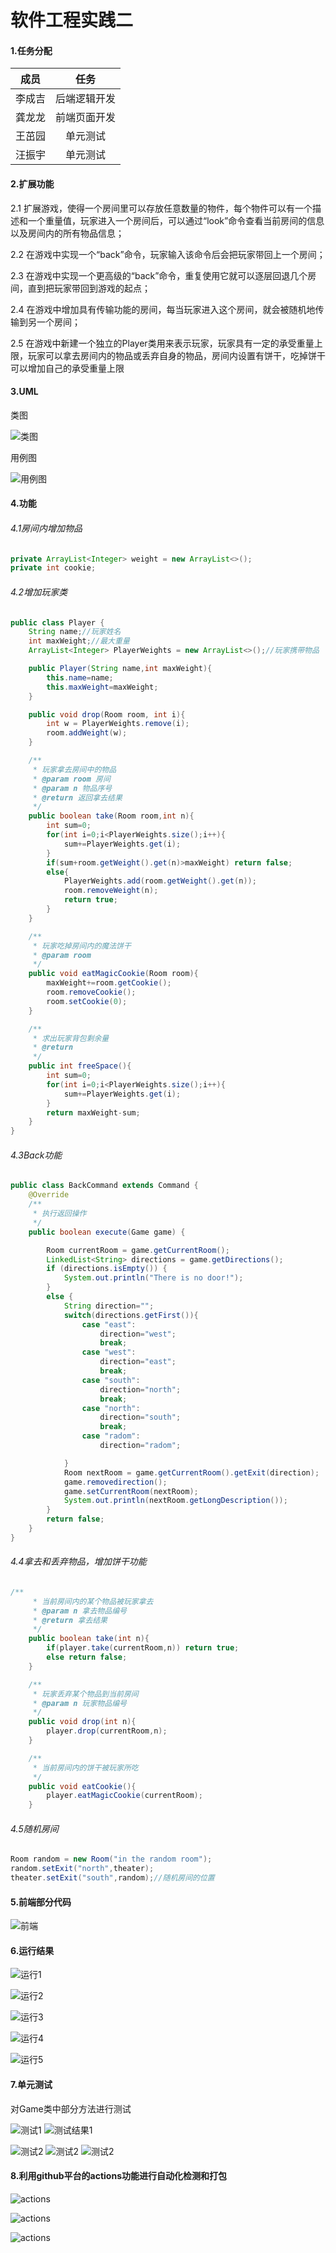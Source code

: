 # 软件工程实践二
#### 1.任务分配
| 成员 | 任务 |
|----|:----:|
| 李成吉  | 后端逻辑开发 |
| 龚龙龙  | 前端页面开发 |
| 王茁园  | 单元测试 |
| 汪振宇  | 单元测试 |

#### 2.扩展功能
2.1 扩展游戏，使得一个房间里可以存放任意数量的物件，每个物件可以有一个描述和一个重量值，玩家进入一个房间后，可以通过“look”命令查看当前房间的信息以及房间内的所有物品信息；

2.2 在游戏中实现一个“back”命令，玩家输入该命令后会把玩家带回上一个房间；

2.3 在游戏中实现一个更高级的“back”命令，重复使用它就可以逐层回退几个房间，直到把玩家带回到游戏的起点；

2.4 在游戏中增加具有传输功能的房间，每当玩家进入这个房间，就会被随机地传输到另一个房间；

2.5 在游戏中新建一个独立的Player类用来表示玩家，玩家具有一定的承受重量上限，玩家可以拿去房间内的物品或丢弃自身的物品，房间内设置有饼干，吃掉饼干可以增加自己的承受重量上限

#### 3.UML
类图

![类图](项目图片/uml类图.png)


用例图

![用例图](项目图片/uml用例图.png)
#### 4.功能
###### 4.1房间内增加物品
```java
private ArrayList<Integer> weight = new ArrayList<>();
private int cookie;
```
###### 4.2增加玩家类
```java
public class Player {
    String name;//玩家姓名
    int maxWeight;//最大重量
    ArrayList<Integer> PlayerWeights = new ArrayList<>();//玩家携带物品

    public Player(String name,int maxWeight){
        this.name=name;
        this.maxWeight=maxWeight;
    }

    public void drop(Room room, int i){
        int w = PlayerWeights.remove(i);
        room.addWeight(w);
    }

    /**
     * 玩家拿去房间中的物品
     * @param room 房间
     * @param n 物品序号
     * @return 返回拿去结果
     */
    public boolean take(Room room,int n){
        int sum=0;
        for(int i=0;i<PlayerWeights.size();i++){
            sum+=PlayerWeights.get(i);
        }
        if(sum+room.getWeight().get(n)>maxWeight) return false;
        else{
            PlayerWeights.add(room.getWeight().get(n));
            room.removeWeight(n);
            return true;
        }
    }

    /**
     * 玩家吃掉房间内的魔法饼干
     * @param room
     */
    public void eatMagicCookie(Room room){
        maxWeight+=room.getCookie();
        room.removeCookie();
        room.setCookie(0);
    }

    /**
     * 求出玩家背包剩余量
     * @return
     */
    public int freeSpace(){
        int sum=0;
        for(int i=0;i<PlayerWeights.size();i++){
            sum+=PlayerWeights.get(i);
        }
        return maxWeight-sum;
    }
}
```
###### 4.3Back功能
```java
public class BackCommand extends Command {
    @Override
    /**
     * 执行返回操作
     */
    public boolean execute(Game game) {

        Room currentRoom = game.getCurrentRoom();
        LinkedList<String> directions = game.getDirections();
        if (directions.isEmpty()) {
            System.out.println("There is no door!");
        }
        else {
            String direction="";
            switch(directions.getFirst()){
                case "east":
                    direction="west";
                    break;
                case "west":
                    direction="east";
                    break;
                case "south":
                    direction="north";
                    break;
                case "north":
                    direction="south";
                    break;
                case "radom":
                    direction="radom";

            }
            Room nextRoom = game.getCurrentRoom().getExit(direction);
            game.removedirection();
            game.setCurrentRoom(nextRoom);
            System.out.println(nextRoom.getLongDescription());
        }
        return false;
    }
}
```
###### 4.4拿去和丢弃物品，增加饼干功能
```java
/**
     * 当前房间内的某个物品被玩家拿去
     * @param n 拿去物品编号
     * @return 拿去结果
     */
    public boolean take(int n){
        if(player.take(currentRoom,n)) return true;
        else return false;
    }

    /**
     * 玩家丢弃某个物品到当前房间
     * @param n 玩家物品编号
     */
    public void drop(int n){
        player.drop(currentRoom,n);
    }

    /**
     * 当前房间内的饼干被玩家所吃
     */
    public void eatCookie(){
        player.eatMagicCookie(currentRoom);
    }
```
###### 4.5随机房间
```java
Room random = new Room("in the random room");
random.setExit("north",theater);
theater.setExit("south",random);//随机房间的位置
```
#### 5.前端部分代码
![前端](项目图片/前端.png)

#### 6.运行结果
![运行1](项目图片/运行1.png)

![运行2](项目图片/运行2.png)

![运行3](项目图片/运行3.png)

![运行4](项目图片/运行4.png)

![运行5](项目图片/运行5.png)

#### 7.单元测试

对Game类中部分方法进行测试

![测试1](项目图片/测试1.png)
![测试结果1](项目图片/测试1结果.png)

![测试2](项目图片/测试2.png)
![测试2](项目图片/测试2结果1.png)
![测试2](项目图片/测试2结果2.png)

#### 8.利用github平台的actions功能进行自动化检测和打包

![actions](项目图片/actions.png)

![actions](项目图片/检测.png)

![actions](项目图片/打包.png)




